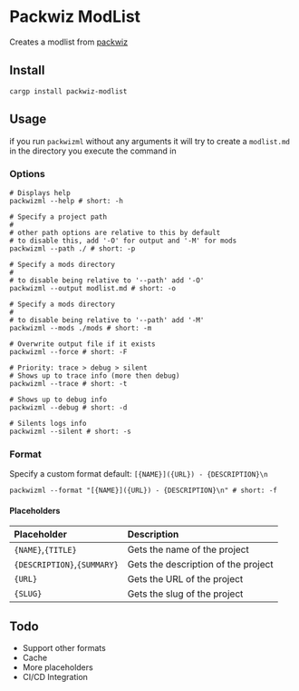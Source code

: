 # Packwiz ModList

Creates a modlist from [packwiz](https://packwiz.infra.link/)

## Install

```shell
cargp install packwiz-modlist
```

## Usage

if you run `packwizml` without any arguments it will try to 
create a `modlist.md` in the directory you execute the command in

### Options
```shell
# Displays help
packwizml --help # short: -h

# Specify a project path
#
# other path options are relative to this by default
# to disable this, add '-O' for output and '-M' for mods
packwizml --path ./ # short: -p

# Specify a mods directory
#
# to disable being relative to '--path' add '-O'
packwizml --output modlist.md # short: -o

# Specify a mods directory
#
# to disable being relative to '--path' add '-M'
packwizml --mods ./mods # short: -m

# Overwrite output file if it exists
packwizml --force # short: -F

# Priority: trace > debug > silent
# Shows up to trace info (more then debug)
packwizml --trace # short: -t

# Shows up to debug info
packwizml --debug # short: -d

# Silents logs info
packwizml --silent # short: -s
```

### Format

Specify a custom format
default: `[{NAME}]({URL}) - {DESCRIPTION}\n`

```shell
packwizml --format "[{NAME}]({URL}) - {DESCRIPTION}\n" # short: -f
```

#### Placeholders

| Placeholder                 | Description                         |
|:----------------------------|:------------------------------------|
| `{NAME}`,`{TITLE}`          | Gets the name of the project        |
| `{DESCRIPTION}`,`{SUMMARY}` | Gets the description of the project |
| `{URL}`                     | Gets the URL of the project         |
| `{SLUG}`                    | Gets the slug of the project        |

## Todo
- Support other formats
- Cache
- More placeholders
- CI/CD Integration